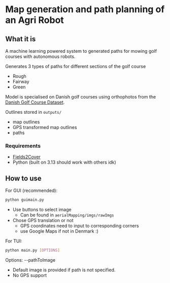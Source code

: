 # Map generation and path planning of an Agri Robot

## What it is
A machine learning powered system to generated paths for mowing golf courses with autonomous robots.

Generates 3 types of paths for different sections of the golf course
- Rough
- Fairway
- Green

Model is specialised on Danish golf courses using orthophotos from the [Danish Golf Course Dataset](https://universe.roboflow.com/sportedge/danish-golf).

Outlines stored in `outputs/`
- map outlines
- GPS transformed map outlines
- paths

### Requirements
- [Fields2Cover](https://github.com/Fields2Cover/Fields2Cover)
- Python (built on 3.13 should work with others idk)


## How to use
For GUI (recommended):

```bash
python guimain.py
```

- Use buttons to select image
    * Can be found in `aerialMapping/imgs/rawImgs`
- Chose GPS translation or not
    * GPS coordinates need to input to corresponding corners
    * use Google Maps if not in Denmark :)

For TUI:
```bash
python main.py [OPTIONS]
```

Options:
    --pathToImage

- Default image is provided if path is not specified.
- No GPS support
